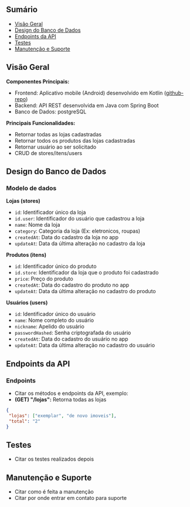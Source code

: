 ## Sumário

- [Visão Geral](#visão-geral)
- [Design do Banco de Dados](#design-do-banco-de-dados)
- [Endpoints da API](#endpoints-da-api)
- [Testes](#testes)
- [Manutenção e Suporte](#manutenção-e-suporte)

## Visão Geral

**Componentes Principais:**
 - Frontend: Aplicativo mobile (Android) desenvolvido em Kotlin ([github-repo](https://github.com/gili-julio/lojas-virtuais-app))
 - Backend: API REST desenvolvida em Java com Spring Boot
 - Banco de Dados: postgreSQL

**Principais Funcionalidades:**
 - Retornar todas as lojas cadastradas
 - Retornar todos os produtos das lojas cadastradas
 - Retornar usuário ao ser solicitado
 - CRUD de stores/itens/users

## Design do Banco de Dados

### Modelo de dados

**Lojas (stores)**
 - `id`: Identificador único da loja
 - `id.user`: Identificador do usuário que cadastrou a loja
 - `name`: Nome da loja
 - `category`: Categoria da loja (Ex: eletronicos, roupas)
 - `createdAt`: Data do cadastro da loja no app
 - `updateAt`: Data da última alteração no cadastro da loja

**Produtos (itens)**
 - `id`: Identificador único do produto
 - `id.store`: Identificador da loja que o produto foi cadastrado
 - `price`: Preço do produto
 - `createdAt`: Data do cadastro do produto no app
 - `updateAt`: Data da última alteração no cadastro do produto

**Usuários (users)**
 - `id`: Identificador único do usuário
 - `name`: Nome completo do usuário
 - `nickname`: Apelido do usuário
 - `passwordHashed`: Senha criptografada do usuário
 - `createdAt`: Data do cadastro do usuário no app
 - `updateAt`: Data da última alteração no cadastro do usuário

## Endpoints da API

### Endpoints

 - Citar os métodos e endpoints da API, exemplo:
 - **(GET) "/lojas":** Retorna todas as lojas
 ```json
 {
  "lojas": ["exemplar", "de novo imoveis"],
  "total": "2"
 }
 ```

## Testes

 - Citar os testes realizados depois

## Manutenção e Suporte

 - Citar como é feita a manutenção
 - Citar por onde entrar em contato para suporte

